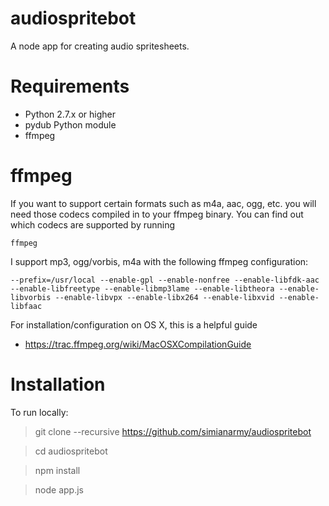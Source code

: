 audiospritebot
==============

A node app for creating audio spritesheets.

Requirements
===
* Python 2.7.x or higher
* pydub Python module
* ffmpeg

ffmpeg
===
If you want to support certain formats such as m4a, aac, ogg, etc. you will need those codecs compiled in to your ffmpeg binary.  You can find out which codecs are supported by running

    ffmpeg

I support mp3, ogg/vorbis, m4a with the following ffmpeg configuration:

    --prefix=/usr/local --enable-gpl --enable-nonfree --enable-libfdk-aac --enable-libfreetype --enable-libmp3lame --enable-libtheora --enable-libvorbis --enable-libvpx --enable-libx264 --enable-libxvid --enable-libfaac
  
For installation/configuration on OS X, this is a helpful guide
* https://trac.ffmpeg.org/wiki/MacOSXCompilationGuide

Installation
====
To run locally:

  > git clone --recursive https://github.com/simianarmy/audiospritebot
  
  > cd audiospritebot
  
  > npm install
  
  > node app.js


